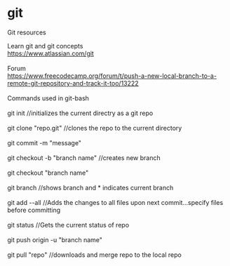 # git
Git resources<br/>

Learn git and git concepts<br/>
https://www.atlassian.com/git
<br/><br/>
Forum<br/>
https://www.freecodecamp.org/forum/t/push-a-new-local-branch-to-a-remote-git-repository-and-track-it-too/13222
<br/><br/>
Commands used in git-bash
<br/><br/>
git init //initializes the current directry as a git repo
<br/><br/>
git clone "repo.git" //clones the repo to the current directory
<br/><br/>
git commit -m "message"
<br/><br/>
git checkout -b "branch name" //creates new branch
<br/><br/>
git checkout "branch name"
<br/><br/>
git branch //shows branch and * indicates current branch
<br/><br/>
git add --all //Adds the changes to all files upon next commit...specify files before committing
<br/><br/>
git status //Gets the current status of repo
<br/><br/>
git push origin -u "branch name"
<br/><br/>
git pull "repo" //downloads and merge repo to the local repo
